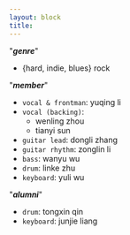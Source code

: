 ```yaml
---
layout: block
title:
---
```


"***genre***"  
- {hard, indie, blues} rock

"***member***"  
- `vocal & frontman`: yuqing li
- `vocal (backing)`:
  -  wenling zhou 
  -  tianyi sun
- `guitar lead`: dongli zhang
- `guitar rhythm`: zonglin li
- `bass`: wanyu wu
- `drum`: linke zhu
- `keyboard`: yuli wu
  
"***alumni***"  
- `drum`: tongxin qin
- `keyboard`: junjie liang

